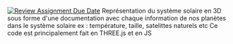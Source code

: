 [![Review Assignment Due Date](https://classroom.github.com/assets/deadline-readme-button-22041afd0340ce965d47ae6ef1cefeee28c7c493a6346c4f15d667ab976d596c.svg)](https://classroom.github.com/a/DsrsclQW)
Représentation du système solaire en 3D sous forme d'une documentation avec chaque information de nos planètes dans le système solaire ex : température, taille, satelittes naturels etc
Ce code est principalement fait en THREE.js et en JS
